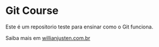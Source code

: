 # Git Course

Este é um repositorio teste para ensinar como o Git funciona.

Saiba mais em [willianjusten.com.br](http://willianjusten.com.br)

